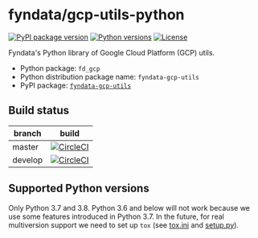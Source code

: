 # fyndata/gcp-utils-python

[![PyPI package version](https://img.shields.io/pypi/v/fyndata-gcp-utils.svg)](https://pypi.org/project/fyndata-gcp-utils/)
[![Python versions](https://img.shields.io/pypi/pyversions/fyndata-gcp-utils.svg)](https://pypi.org/project/fyndata-gcp-utils/)
[![License](https://img.shields.io/pypi/l/fyndata-gcp-utils.svg)](https://pypi.org/project/fyndata-gcp-utils/)

Fyndata's Python library of Google Cloud Platform (GCP) utils.

- Python package: `fd_gcp`
- Python distribution package name: `fyndata-gcp-utils`
- PyPI package: [`fyndata-gcp-utils`](https://pypi.org/project/fyndata-gcp-utils/)


## Build status

| branch  | build |
| ------- | ----- |
| master  | [![CircleCI](https://circleci.com/gh/fyndata/gcp-utils-python/tree/master.svg?style=shield)](https://circleci.com/gh/fyndata/gcp-utils-python/tree/master) |
| develop | [![CircleCI](https://circleci.com/gh/fyndata/gcp-utils-python/tree/develop.svg?style=shield)](https://circleci.com/gh/fyndata/gcp-utils-python/tree/develop) |


## Supported Python versions

Only Python 3.7 and 3.8. Python 3.6 and below will not work because we use some features introduced
in Python 3.7. In the future, for real multiversion support we need to set up `tox`
(see [tox.ini](tox.ini) and [setup.py](setup.py)).

